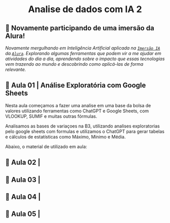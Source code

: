 <p align="center">
  <h1 align="center">Analise de dados com IA 2</h1>
</p>

## 🤿 Novamente participando de uma imersão da Alura! 

*Novamente mergulhando em Inteligência Artificial aplicada na [`Imersão IA`](https://www.alura.com.br/imersao-ia) da [`Alura`](https://www.alura.com.br/). Explorando algumas ferramentas que podem vir a me ajudar em atividades do dia a dia, aprendendo sobre o impacto que essas tecnologias vem trazendo ao mundo e descobrindo como aplicá-las de forma relevante.*

## 🤖 Aula 01 | Análise Exploratória com Google Sheets

Nesta aula começamos a fazer uma analise em uma base da bolsa de valores utilizando ferramentas como ChatGPT e Google Sheets, com VLOOKUP, SUMIF e muitas outras fórmulas.

Analisamos as bases de variaçoes na B3, utilizando analises exploratorias pelo google sheets com formulas e utilizamos o ChatGPT para gerar tabelas e cálculos de estatísticas como Máximo, Mínimo e Média.

Abaixo, o material de utilizado em aula:



## 🤖 Aula 02 | 

## 🤖 Aula 03 | 

## 🤖 Aula 04 |

## 🤖 Aula 05 |

